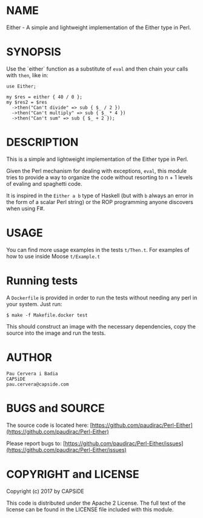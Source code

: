 # NAME

Either - A simple and lightweight implementation of the Either type in Perl.

# SYNOPSIS

Use the \`either\` function as a substitute of `eval` and then chain your 
calls with `then`, like in:

    use Either;

    my $res = either { 40 / 0 };
    my $res2 = $res
      ->then("Can't divide" => sub { $_ / 2 })
      ->then("Can't multiply" => sub { $_ * 4 })
      ->then("Can't sum" => sub { $_ + 2 });

# DESCRIPTION

This is a simple and lightweight implementation of the Either type in Perl.

Given the Perl mechanism for dealing with exceptions, `eval`, this
module tries to provide a way to organize the code without resorting
to n + 1 levels of evaling and spaghetti code.

It is inspired in the `Either a b` type of Haskell (but with `b` always an
error in the form of a scalar Perl string) or the ROP programming anyone
discovers when using F#.

# USAGE

You can find more usage examples in the tests `t/Then.t`. For examples of
how to use inside Moose `t/Example.t`

# Running tests

A `Dockerfile` is provided in order to run the tests without needing
any perl in your system. Just run:

    $ make -f Makefile.docker test

This should construct an image with the necessary dependencies, copy
the source into the image and run the tests.

# AUTHOR

    Pau Cervera i Badia
    CAPSiDE
    pau.cervera@capside.com

# BUGS and SOURCE

The source code is located here: [https://github.com/paudirac/Perl-Either](https://github.com/paudirac/Perl-Either)

Please report bugs to: [https://github.com/paudirac/Perl-Either/issues](https://github.com/paudirac/Perl-Either/issues)

# COPYRIGHT and LICENSE

Copyright (c) 2017 by CAPSiDE

This code is distributed under the Apache 2 License. The full text of the license can be found in the LICENSE file included with this module.
